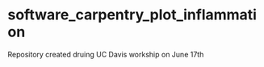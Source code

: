 software_carpentry_plot_inflammation
====================================

Repository created druing UC Davis workship on June 17th
